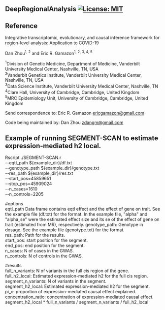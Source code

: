 ## DeepRegionalAnalysis [![License: MIT](https://img.shields.io/badge/License-MIT-yellow.svg)](https://github.com/gamazonlab/DeepRegionalAnalysis/blob/master/LICENSE)  

## Reference

Integrative transcriptomic, evolutionary, and causal inference framework for region-level analysis: Application to COVID-19

Dan Zhou<sup>1, 2</sup> and Eric R. Gamazon<sup>1, 2, 3, 4, 5</sup>

<sup>1</sup>Division of Genetic Medicine, Department of Medicine, Vanderbilt University Medical Center, Nashville, TN, USA  
<sup>2</sup>Vanderbit Genetics Institute, Vanderbilt University Medical Center, Nashville, TN, USA  
<sup>3</sup>Data Science Institute, Vanderbilt University Medical Center, Nashville, TN  
<sup>4</sup>Clare Hall, University of Cambridge, Cambridge, United Kingdom  
<sup>5</sup>MRC Epidemiology Unit, University of Cambridge, Cambridge, United Kingdom  

Send correspondence to:
Eric R. Gamazon <ericgamazon@gmail.com>

Code being maintained by:
Dan Zhou <zdangm@gmail.com>



## Example of running SEGMENT-SCAN to estimate expression-mediated h2 local.

Rscript ./SEGMENT-SCAN.r \
--eqtl_path ${example_dir}/df.txt \
--genotype_path ${example_dir}/genotype.txt \
--res_path ${example_dir}/res.txt \
--start_pos=45859651 \
--stop_pos=45909024 \
--n_cases=1610 \
--n_controls=2205

#options  
eqtl_path  Data frame contains eqtl effect and the effect of gene on trait. See the example file (df.txt) for the format. In the example file, "alpha" and "alpha_se" were the estimated effect size and its se of the effect of gene on trait (estimated from MR), respectively.
genotype_path: Genotype in dosage. See the example file (genotype.txt) for the format.  
res_path: Path for the results.  
start_pos: start position for the segment.  
end_pos: end position for the segment.  
n_cases: N of cases in the GWAS.  
n_controls: N of controls in the GWAS.  

#results  
full_n_variants: N of variants in the full cis region of the gene.  
full_h2_local: Estimated expression-mediated h2 for the full cis region.  
segment_n_variants: N of variants in the segment.  
segment_h2_local: Estimated expression-mediated h2 for the segment.  
pi_c: proportion of expression-mediated causal effect explained.  
concentration_ratio: concentration of expression-mediated causal effect. segment_h2_local * full_n_variants / segment_n_variants / full_h2_local






